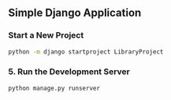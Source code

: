 ## Simple Django Application

### Start a New Project

```bash
python -m django startproject LibraryProject
```

### 5. Run the Development Server

```bash
python manage.py runserver
```
